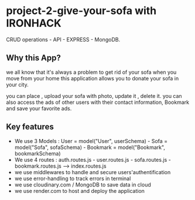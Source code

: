 # project-2-give-your-sofa with IRONHACK

CRUD operations - API - EXPRESS - MongoDB.

## Why this App?

we all know that it's always a problem to get rid of your sofa when you move from your home
this application allows you to donate your sofa in your city.

you can place , upload your sofa with photo, update it , delete it.
you can also access the ads of other users with their contact information, Bookmark and save your favorite ads.

## Key features

- We use 3 Models : User = model("User", userSchema) - Sofa = model("Sofa", sofaSchema) - Bookmark = model("Bookmark", bookmarkSchema)
- We use 4 routes : auth.routes.js - user.routes.js - sofa.routes.js - bookmark.routes.js --> index.routes.js
- we use middlewares to handle and secure users'authentification
- we use error-handling to track errors in terminal
- we use cloudinary.com / MongoDB to save data in cloud
- we use render.com to host and deploy the application
